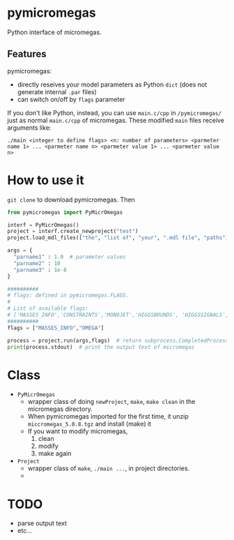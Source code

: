 # pymicromegas
Python interface of micromegas.

## Features
pymicromegas:

- directly reseives your model parameters as Python `dict` (does not generate internal `.par` files)
- can switch on/off by `flags` parameter

If you don't like Python, instead, you can use `main.c/cpp` in `/pymicromegas/` just as normal `main.c/cpp` of micromegas.
These modified `main` files receive arguments like:
```
./main <integer to define flags> <n: number of parameters> <parmeter name 1> ... <parmeter name n> <parmeter value 1> ... <parmeter value n>
```


# How to use it

`git clone` to download pymicromegas. Then 

```python
from pymicromegas import PyMicrOmegas

interf = PyMicrOmegas()
project = interf.create_newproject("test")
project.load_mdl_files(["the", "list of", "your", ".mdl file", "paths"])

args = {
  "parname1" : 1.0  # parameter values
  "parname2" : 10   
  "parname3" : 1e-8
}

##########
# flags: defined in pymicromegas.FLAGS. 
# 
# List of available flags:
# ['MASSES_INFO','CONSTRAINTS','MONOJET','HIGGSBOUNDS', 'HIGGSSIGNALS', 'LILITH', 'SMODELS', 'OMEGA', 'FREEZEIN', 'INDIRECT_DETECTION', 'RESET_FORMFACTORS', 'CDM_NUCLEON', 'CDM_NUCLEUS', 'NEUTRINO', 'DECAYS', 'CROSS_SECTIONS', 'SHOWPLOTS', 'CLEAN']
##########
flags = ["MASSES_INFO","OMEGA"]

process = project.run(args,flags)  # return subprocess.CompletedProcess
print(process.stdout)  # print the output text of micromegas
```

# Class

- `PyMicrOmegas`
  - wrapper class of doing `newProject`, `make`, `make clean` in the micromegas directory.
  - When pymicromegas imported for the first time, it unzip `miccromegas_5.0.8.tgz` and install (make) it
  - If you want to modify micromegas, 
    1. clean
    1. modify 
    1. make again
- `Project`
  - wrapper class of `make`, `./main ...`, in project directories.
  -


# TODO
- parse output text
- etc...
